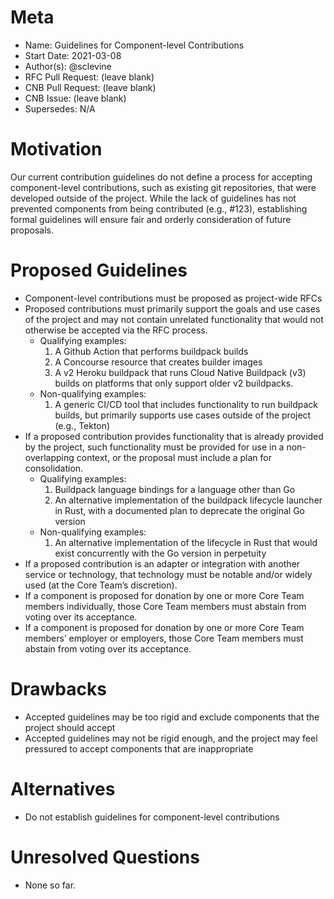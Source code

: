# Meta
[meta]: #meta
- Name: Guidelines for Component-level Contributions
- Start Date: 2021-03-08
- Author(s): @sclevine
- RFC Pull Request: (leave blank)
- CNB Pull Request: (leave blank)
- CNB Issue: (leave blank)
- Supersedes: N/A


# Motivation
[motivation]: #motivation

Our current contribution guidelines do not define a process for accepting component-level contributions, such as existing git repositories, that were developed outside of the project.
While the lack of guidelines has not prevented components from being contributed (e.g., #123), establishing formal guidelines will ensure fair and orderly consideration of future proposals.

# Proposed Guidelines
[proposed-guidelines]: #proposed-guidelines

- Component-level contributions must be proposed as project-wide RFCs
- Proposed contributions must primarily support the goals and use cases of the project and may not contain unrelated functionality that would not otherwise be accepted via the RFC process.
  - Qualifying examples:
    1. A Github Action that performs buildpack builds
    2. A Concourse resource that creates builder images
    3. A v2 Heroku buildpack that runs Cloud Native Buildpack (v3) builds on platforms that only support older v2 buildpacks.
  - Non-qualifying examples:
    1. A generic CI/CD tool that includes functionality to run buildpack builds, but primarily supports use cases outside of the project (e.g., Tekton)
- If a proposed contribution provides functionality that is already provided by the project, such functionality must be provided for use in a non-overlapping context, or the proposal must include a plan for consolidation.
  - Qualifying examples:
    1. Buildpack language bindings for a language other than Go
    2. An alternative implementation of the buildpack lifecycle launcher in Rust, with a documented plan to deprecate the original Go version
  - Non-qualifying examples:
    1. An alternative implementation of the lifecycle in Rust that would exist concurrently with the Go version in perpetuity
- If a proposed contribution is an adapter or integration with another service or technology, that technology must be notable and/or widely used (at the Core Team’s discretion). 
- If a component is proposed for donation by one or more Core Team members individually, those Core Team members must abstain from voting over its acceptance.
- If a component is proposed for donation by one or more Core Team members’ employer or employers, those Core Team members must abstain from voting over its acceptance.


# Drawbacks
[drawbacks]: #drawbacks

- Accepted guidelines may be too rigid and exclude components that the project should accept
- Accepted guidelines may not be rigid enough, and the project may feel pressured to accept components that are inappropriate

# Alternatives
[alternatives]: #alternatives

- Do not establish guidelines for component-level contributions


# Unresolved Questions
[unresolved-questions]: #unresolved-questions

- None so far.
